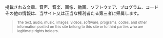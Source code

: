 掲載される文章、音声、音楽、画像、動画、ソフトウェア、プログラム、コードその他の情報は、当サイト又は正当な権利者たる第三者に帰属します。
<small><blockquote>The text, audio, music, images, videos, software, programs, codes, and other information posted on this site belong to this site or to third parties who are legitimate rights holders.</blockquote></small>
